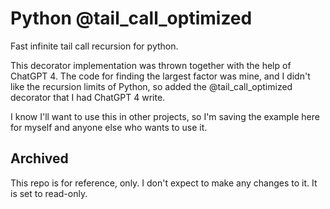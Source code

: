 # Python @tail_call_optimized
Fast infinite tail call recursion for python. 

This decorator implementation was thrown together with the help of 
ChatGPT 4. The code for finding the largest factor was mine, and I
didn't like the recursion limits of Python, so added the 
@tail_call_optimized decorator that I had ChatGPT 4 write.

I know I'll want to use this in other projects, so I'm saving the
example here for myself and anyone else who wants to use it.

## Archived

This repo is for reference, only. I don't expect to make any changes 
to it. It is set to read-only.
